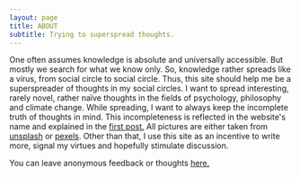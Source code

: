 ```yaml
---
layout: page
title: ABOUT
subtitle: Trying to superspread thoughts. 
---
```

One often assumes knowledge is absolute and universally accessible. But mostly we search for what we know only. So, knowledge rather spreads like a virus, from social circle to social circle. Thus, this site should help me be a superspreader of thoughts in my social circles. 
I want to spread interesting, rarely novel, rather naïve thoughts in the fields of psychology, philosophy and climate change. While spreading, I want to always keep the incomplete truth of thoughts in mind. This incompleteness is reflected in the website's name and explained in the [first post.](https://felixdgross.github.io/2022-09-11-Truth-is-what-works/) All pictures are either taken from [unsplash](https://unsplash.com/) or [pexels](https://www.pexels.com/de-de/suche/three%20apes/). Other than that, I use this site as an incentive to write more, signal my virtues and hopefully stimulate discussion. 

You can leave anonymous feedback or thoughts [here.](https://www.admonymous.co/felix_gross)








